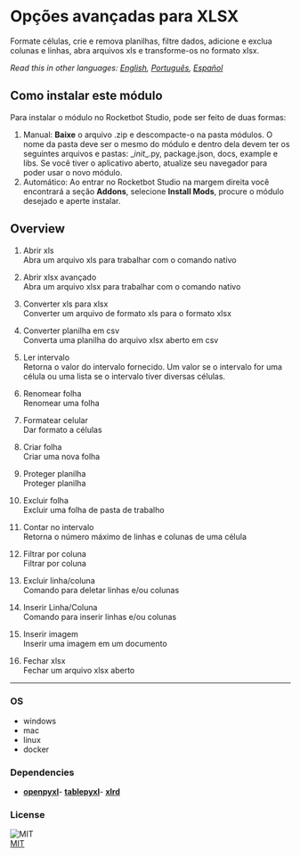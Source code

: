 



# Opções avançadas para XLSX
  
Formate células, crie e remova planilhas, filtre dados, adicione e exclua colunas e linhas, abra arquivos xls e transforme-os no formato xlsx.  

*Read this in other languages: [English](README.md), [Português](README.pr.md), [Español](README.es.md)*

## Como instalar este módulo
  
Para instalar o módulo no Rocketbot Studio, pode ser feito de duas formas:
1. Manual: __Baixe__ o arquivo .zip e descompacte-o na pasta módulos. O nome da pasta deve ser o mesmo do módulo e dentro dela devem ter os seguintes arquivos e pastas: \__init__.py, package.json, docs, example e libs. Se você tiver o aplicativo aberto, atualize seu navegador para poder usar o novo módulo.
2. Automático: Ao entrar no Rocketbot Studio na margem direita você encontrará a seção **Addons**, selecione **Install Mods**, procure o módulo desejado e aperte instalar.  


## Overview


1. Abrir xls  
Abra um arquivo xls para trabalhar com o comando nativo

2. Abrir xlsx avançado  
Abra um arquivo xlsx para trabalhar com o comando nativo

3. Converter xls para xlsx  
Converter um arquivo de formato xls para o formato xlsx

4. Converter planilha em csv  
Converta uma planilha do arquivo xlsx aberto em csv

5. Ler intervalo  
Retorna o valor do intervalo fornecido. Um valor se o intervalo for uma célula ou uma lista se o intervalo tiver diversas células.

6. Renomear folha  
Renomear uma folha

7. Formatear celular  
Dar formato a células

8. Criar folha  
Criar uma nova folha

9. Proteger planilha  
Proteger planilha

10. Excluir folha  
Excluir uma folha de pasta de trabalho

11. Contar no intervalo  
Retorna o número máximo de linhas e colunas de uma célula

12. Filtrar por coluna  
Filtrar por coluna

13. Excluir linha/coluna  
Comando para deletar linhas e/ou colunas

14. Inserir Linha/Coluna  
Comando para inserir linhas e/ou colunas

15. Inserir imagem  
Inserir uma imagem em um documento

16. Fechar xlsx  
Fechar um arquivo xlsx aberto  




----
### OS

- windows
- mac
- linux
- docker

### Dependencies
- [**openpyxl**](https://pypi.org/project/openpyxl/)- [**tablepyxl**](https://pypi.org/project/tablepyxl/)- [**xlrd**](https://pypi.org/project/xlrd/)
### License
  
![MIT](https://camo.githubusercontent.com/107590fac8cbd65071396bb4d04040f76cde5bde/687474703a2f2f696d672e736869656c64732e696f2f3a6c6963656e73652d6d69742d626c75652e7376673f7374796c653d666c61742d737175617265)  
[MIT](http://opensource.org/licenses/mit-license.ph)